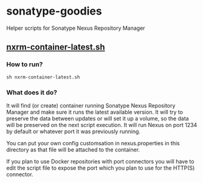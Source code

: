# sonatype-goodies
Helper scripts for Sonatype Nexus Repository Manager

## [nxrm-container-latest.sh](nxrm-container-latest.sh)
### **How to run?**
`sh nxrm-container-latest.sh`

### **What does it do?**
It will find (or create) container running Sonatype Nexus Repository Manager and make sure it runs the latest available version. It will try to preserve the data between updates or will set it up a volume, so the data will be preserved on the next script execution. It will run Nexus on port 1234 by default or whatever port it was previously running.

You can put your own config customsation in nexus.properties in this directory as that file will be attached to the container.

If you plan to use Docker repositories with port connectors you will have to edit the script file to expose the port which you plan to use for the HTTP(S) connector.